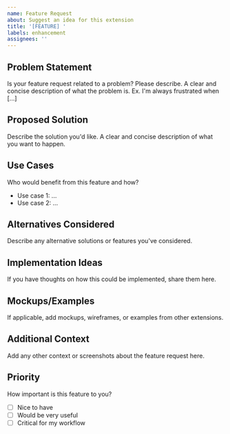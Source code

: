 ```yaml
---
name: Feature Request
about: Suggest an idea for this extension
title: '[FEATURE] '
labels: enhancement
assignees: ''
---
```


## Problem Statement
Is your feature request related to a problem? Please describe.
A clear and concise description of what the problem is. Ex. I'm always frustrated when [...]

## Proposed Solution
Describe the solution you'd like.
A clear and concise description of what you want to happen.

## Use Cases
Who would benefit from this feature and how?
- Use case 1: ...
- Use case 2: ...

## Alternatives Considered
Describe any alternative solutions or features you've considered.

## Implementation Ideas
If you have thoughts on how this could be implemented, share them here.

## Mockups/Examples
If applicable, add mockups, wireframes, or examples from other extensions.

## Additional Context
Add any other context or screenshots about the feature request here.

## Priority
How important is this feature to you?
- [ ] Nice to have
- [ ] Would be very useful
- [ ] Critical for my workflow
